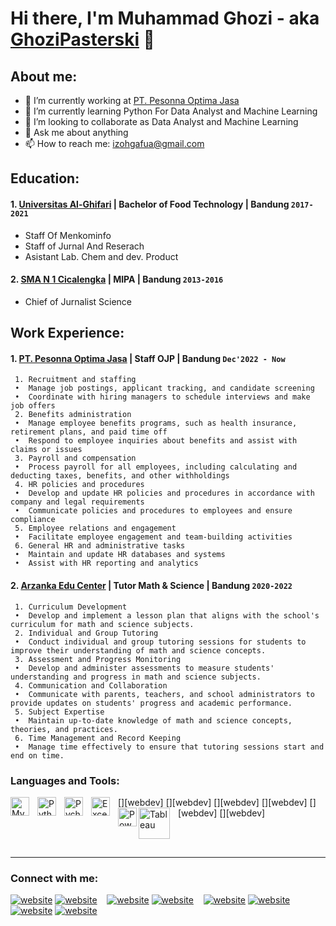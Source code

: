 
# Hi there, I'm Muhammad Ghozi - aka [GhoziPasterski](https://www.youtube.com/channel/UC22xix7qvwpYWnSQ5QEYtAQ) 👋
## About me:
- 🔭 I’m currently working at [PT. Pesonna Optima Jasa](https://optimajasa.co.id/)
- 🌱 I’m currently learning Python For Data Analyst and Machine Learning
- 👯 I’m looking to collaborate as Data Analyst and Machine Learning
- 💬 Ask me about anything
- 📫 How to reach me: izohgafua@gmail.com

## Education:

#### 1. [Universitas Al-Ghifari](https://unfari.ac.id/) | Bachelor of Food Technology | Bandung `2017-2021`
   - Staff Of Menkominfo
   - Staff of Jurnal And Reserach
   - Asistant Lab. Chem and dev. Product
 #### 2. [SMA N 1 Cicalengka](http://sman1cicalengka.rf.gd/) | MIPA | Bandung `2013-2016`
   - Chief of Jurnalist Science

## Work Experience:
#### 1. [PT. Pesonna Optima Jasa](https://optimajasa.co.id/) | Staff OJP | Bandung `Dec'2022 - Now`
     1.	Recruitment and staffing
     •	Manage job postings, applicant tracking, and candidate screening
     •	Coordinate with hiring managers to schedule interviews and make job offers
     2.	Benefits administration
     •	Manage employee benefits programs, such as health insurance, retirement plans, and paid time off
     •	Respond to employee inquiries about benefits and assist with claims or issues
     3.	Payroll and compensation
     •	Process payroll for all employees, including calculating and deducting taxes, benefits, and other withholdings
     4.	HR policies and procedures
     •	Develop and update HR policies and procedures in accordance with company and legal requirements
     •	Communicate policies and procedures to employees and ensure compliance
     5.	Employee relations and engagement
     •	Facilitate employee engagement and team-building activities
     6.	General HR and administrative tasks
     •	Maintain and update HR databases and systems
     •	Assist with HR reporting and analytics

#### 2. [Arzanka Edu Center](https://arzanka-edu-centre.business.site/) | Tutor Math & Science | Bandung `2020-2022`
     1.	Curriculum Development
     •	Develop and implement a lesson plan that aligns with the school's curriculum for math and science subjects.
     2.	Individual and Group Tutoring
     •	Conduct individual and group tutoring sessions for students to improve their understanding of math and science concepts.
     3.	Assessment and Progress Monitoring
     •	Develop and administer assessments to measure students' understanding and progress in math and science subjects.
     4.	Communication and Collaboration
     •	Communicate with parents, teachers, and school administrators to provide updates on students' progress and academic performance.
     5.	Subject Expertise
     •	Maintain up-to-date knowledge of math and science concepts, theories, and practices.
     6.	Time Management and Record Keeping
     •	Manage time effectively to ensure that tutoring sessions start and end on time.



### Languages and Tools:

[<img align="left" alt="MySQL" width="30px" src="https://cdn.jsdelivr.net/gh/devicons/devicon/icons/mysql/mysql-original.svg" style="padding-right:10px;" />][webdev]
[<img align="left" alt="Python" width="30px" src="https://upload.wikimedia.org/wikipedia/commons/thumb/c/c3/Python-logo-notext.svg/110px-Python-logo-notext.svg.png?20100317150552" style="padding-right:10px;" />][webdev]
[<img align="left" alt="Pycharm" width="30px" src="https://upload.wikimedia.org/wikipedia/commons/thumb/1/1d/PyCharm_Icon.svg/220px-PyCharm_Icon.svg.png" style="padding-right:10px;" />][webdev]
[<img align="left" alt="Excel" width="30px" src="https://is2-ssl.mzstatic.com/image/thumb/Purple126/v4/a8/fd/5a/a8fd5a84-c6f1-355f-3b9f-6e86598efaa3/XCEL.png/1200x630bb.png" style="padding-right:10px;" />][webdev]
[<img align="left" alt="Power BI" width="30px" src="https://powerbi.microsoft.com/pictures/application-logos/svg/powerbi.svg" style="padding-right:0px;" />][webdev]
[<img align="left" alt="Tableau" width="50px" src="https://logos-world.net/wp-content/uploads/2021/10/Tableau-Symbol.png" style="padding-right:10px;" />][webdev]

<br />
<br />

---
### Connect with me:

[![website](./img/youtube-light.svg)](https://www.youtube.com/channel/UC22xix7qvwpYWnSQ5QEYtAQ#gh-light-mode-only)
[![website](./img/youtube-dark.svg)](https://www.youtube.com/channel/UC22xix7qvwpYWnSQ5QEYtAQ#gh-dark-mode-only)
&nbsp;&nbsp;
[![website](./img/twitter-light.svg)](https://twitter.com/Pasterski97)
[![website](./img/twitter-dark.svg)](https://twitter.com/Pasterski97)
&nbsp;&nbsp;
[![website](./img/linkedin-light.svg)](https://www.linkedin.com/in/muhammad-ghozi-8655b5257/)
[![website](./img/linkedin-dark.svg)](https://www.linkedin.com/in/muhammad-ghozi-8655b5257/)
&nbsp;&nbsp;
[![website](./img/instagram-light.svg)](https://www.instagram.com/ghozipasterski/)
[![website](./img/instagram-dark.svg)](https://www.instagram.com/ghozipasterski/)




